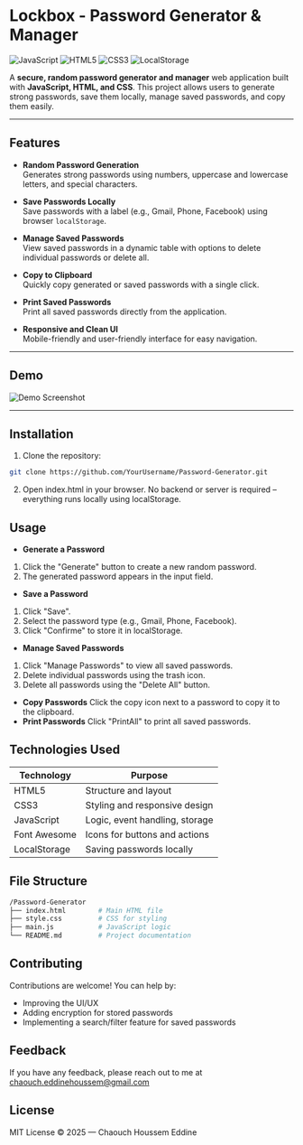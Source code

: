 # Lockbox - Password Generator & Manager

![JavaScript](https://img.shields.io/badge/JavaScript-ES6-yellow)
![HTML5](https://img.shields.io/badge/HTML5-orange)
![CSS3](https://img.shields.io/badge/CSS3-blue)
![LocalStorage](https://img.shields.io/badge/Storage-LocalStorage-green)

A **secure, random password generator and manager** web application built with **JavaScript, HTML, and CSS**. This project allows users to generate strong passwords, save them locally, manage saved passwords, and copy them easily.

---

## Features

- **Random Password Generation**  
  Generates strong passwords using numbers, uppercase and lowercase letters, and special characters.

- **Save Passwords Locally**  
  Save passwords with a label (e.g., Gmail, Phone, Facebook) using browser `localStorage`.

- **Manage Saved Passwords**  
  View saved passwords in a dynamic table with options to delete individual passwords or delete all.

- **Copy to Clipboard**  
  Quickly copy generated or saved passwords with a single click.

- **Print Saved Passwords**  
  Print all saved passwords directly from the application.

- **Responsive and Clean UI**  
  Mobile-friendly and user-friendly interface for easy navigation.

---

## Demo

![Demo Screenshot](link-to-screenshot-or-gif)

---

## Installation

1. Clone the repository:

```bash
git clone https://github.com/YourUsername/Password-Generator.git
```

2. Open index.html in your browser.
   No backend or server is required – everything runs locally using localStorage.

## Usage

- **Generate a Password**

1. Click the "Generate" button to create a new random password.
2. The generated password appears in the input field.

- **Save a Password**

1. Click "Save".
2. Select the password type (e.g., Gmail, Phone, Facebook).
3. Click "Confirme" to store it in localStorage.

- **Manage Saved Passwords**

1. Click "Manage Passwords" to view all saved passwords.
2. Delete individual passwords using the trash icon.
3. Delete all passwords using the "Delete All" button.

- **Copy Passwords**
  Click the copy icon next to a password to copy it to the clipboard.
- **Print Passwords**
  Click "PrintAll" to print all saved passwords.

## Technologies Used

| Technology   | Purpose                        |
| ------------ | ------------------------------ |
| HTML5        | Structure and layout           |
| CSS3         | Styling and responsive design  |
| JavaScript   | Logic, event handling, storage |
| Font Awesome | Icons for buttons and actions  |
| LocalStorage | Saving passwords locally       |

## File Structure

```bash
/Password-Generator
├── index.html        # Main HTML file
├── style.css         # CSS for styling
├── main.js           # JavaScript logic
└── README.md         # Project documentation
```

## Contributing

Contributions are welcome! You can help by:

- Improving the UI/UX
- Adding encryption for stored passwords
- Implementing a search/filter feature for saved passwords

## Feedback

If you have any feedback, please reach out to me at chaouch.eddinehoussem@gmail.com

## License

MIT License © 2025 — Chaouch Houssem Eddine
